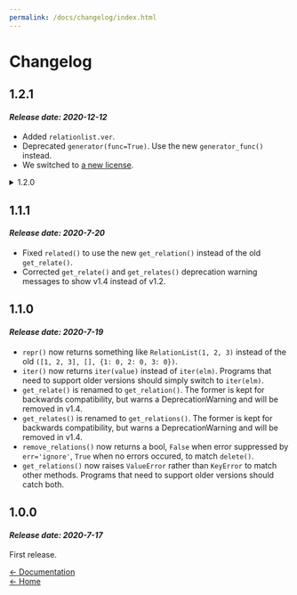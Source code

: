 ```yaml
---
permalink: /docs/changelog/index.html
---
```


# Changelog
  
## 1.2.1
#### _Release date: 2020-12-12_
- Added ``relationlist.ver``.
- Deprecated ``generator(func=True)``. Use the new ``generator_func()`` instead.
- We switched to [a new license](../license).
  
<!--[if !IE]><!-->
<details>
  <summary>1.2.0</summary>
  <h4><i>Release date: 2020-12-12</i></h4>
  <h4 style="color:yellow;background:red">WARNING: THIS VERSION HAS SERIOUS BUGS! <i>NEVER</i> USE!</h4>
  v1.2.1 is a hotfix. Changes are listed above.
</details>
<!--><![endif]-->
  
## 1.1.1
#### _Release date: 2020-7-20_
- Fixed ``related()`` to use the new ``get_relation()`` instead of the old ``get_relate()``.
- Corrected ``get_relate()`` and ``get_relates()`` deprecation warning messages to show v1.4 instead of v1.2.
  
## 1.1.0
#### _Release date: 2020-7-19_
- ``repr()`` now returns something like ``RelationList(1, 2, 3)`` instead of the old ``([1, 2, 3], [], {1: 0, 2: 0, 3: 0})``.
- ``iter()`` now returns ``iter(value)`` instead of ``iter(elm)``. Programs that need to support older versions should simply switch to ``iter(elm)``.
- ``get_relate()`` is renamed to ``get_relation()``. The former is kept for backwards compatibility, but warns a DeprecationWarning and will be removed in v1.4.
- ``get_relates()`` is renamed to ``get_relations()``. The former is kept for backwards compatibility, but warns a DeprecationWarning and will be removed in v1.4.
- ``remove_relations()`` now returns a bool, ``False`` when error suppressed by ``err='ignore'``, ``True`` when no errors occured, to match ``delete()``.
- ``get_relations()`` now raises ``ValueError`` rather than ``KeyError`` to match other methods. Programs that need to support older versions should catch both.
  
## 1.0.0
#### _Release date: 2020-7-17_
First release.

[← Documentation](..)  
[← Home](/)
